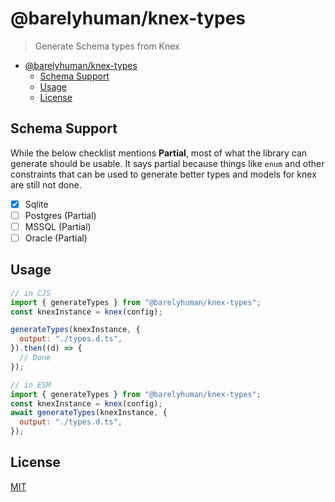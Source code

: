 # @barelyhuman/knex-types

> Generate Schema types from Knex

- [@barelyhuman/knex-types](#barelyhumanknex-types)
  - [Schema Support](#schema-support)
  - [Usage](#usage)
  - [License](#license)

## Schema Support

While the below checklist mentions **Partial**, most of what the library can generate should be usable. It says partial because things like `enum` and other constraints that can be used to generate better types and models for knex are still not done.

- [x] Sqlite
- [ ] Postgres (Partial)
- [ ] MSSQL (Partial)
- [ ] Oracle (Partial)

## Usage

```js
// in CJS
import { generateTypes } from "@barelyhuman/knex-types";
const knexInstance = knex(config);

generateTypes(knexInstance, {
  output: "./types.d.ts",
}).then((d) => {
  // Done
});
```

```js
// in ESM
import { generateTypes } from "@barelyhuman/knex-types";
const knexInstance = knex(config);
await generateTypes(knexInstance, {
  output: "./types.d.ts",
});
```

## License

[MIT](/LICENSE)
